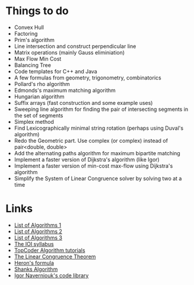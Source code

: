 Things to do
============

* Convex Hull
* Factoring
* Prim's algorithm
* Line intersection and construct perpendicular line
* Matrix operations (mainly Gauss eliminiation)
* Max Flow Min Cost
* Balancing Tree
* Code templates for C++ and Java
* A few formulas from geometry, trigonometry, сombinatorics
* Pollard's rho algorithm
* Edmonds's maximum matching algorithm
* Hungarian algorithm
* Suffix arrays (fast construction and some example uses)
* Sweeping line algorithm for finding the pair of intersecting segments in the set of segments
* Simplex method
* Find Lexicographically minimal string rotation (perhaps using Duval's algorithm)
* Redo the Geometric part. Use complex<double> (or complex<T>) instead of pair<double, double>
* Add the alternating paths algorithm for maximum bipartite matching
* Implement a faster version of Dijkstra's algorithm (like Igor)
* Implement a faster version of min-cost max-flow using Dijkstra's algorithm
* Simplify the System of Linear Congruence solver by solving two at a time

Links
=====

* [List of Algorithms 1](http://translate.google.com/translate?prev=hp&hl=en&js=y&u=http%3A%2F%2Finfoarena.ro%2Ftraining-path&sl=ro&tl=en&history_state0=)
* [List of Algorithms 2](http://translate.googleusercontent.com/translate_c?depth=1&hl=en&prev=hp&rurl=translate.google.com&sl=ro&tl=en&twu=1&u=http://www.scribd.com/doc/58361421/Programming-Camp-Syllabus&usg=ALkJrhhoVa_NFY8wuM547awYV-fnA3Pi8w)
* [List of Algorithms 3](http://translate.google.com/translate?sl=auto&tl=en&js=n&prev=_t&hl=en&ie=UTF-8&eotf=1&u=http%3A%2F%2Fe-maxx.ru%2Falgo%2F&act=url)
* [The IOI syllabus](http://people.ksp.sk/~misof//ioi-syllabus/)
* [TopCoder Algorithm tutorials](http://community.topcoder.com/tc?module=Static&d1=tutorials&d2=lineSweep)
* [The Linear Congruence Theorem](http://en.wikipedia.org/wiki/Linear_congruence_theorem)
* [Heron's formula](http://en.wikipedia.org/wiki/Heron's_formula)
* [Shanks Algorithm](http://en.wikipedia.org/wiki/Tonelli%E2%80%93Shanks_algorithm)
* [Igor Naverniouk's code library](http://shygypsy.com/tools/)
